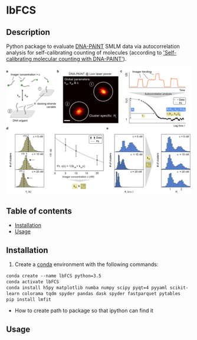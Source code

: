 # lbFCS

## Description
Python package to evaluate [DNA-PAINT][paint] SMLM data via autocorrelation analysis for self-calibrating counting of molecules (according to ['Self-calibrating molecular counting
with DNA-PAINT'][paper]). 

![principle](/docs/figures/principle.png)

## Table of contents
* [Installation](#installation)
* [Usage](#usage)

## Installation
1. Create a [conda][conda] environment with the following commands:
```
conda create --name lbFCS python=3.5
conda activate lbFCS
conda install h5py matplotlib numba numpy scipy pyqt=4 pyyaml scikit-learn colorama tqdm spyder pandas dask spyder fastparquet pytables
pip install lmfit
```

* How to create path to package so that ipython can find it

## Usage



[paint]:https://www.nature.com/articles/nprot.2017.024
[paper]:http://not-known-yet.com
[conda]:https://docs.conda.io/projects/conda/en/latest/user-guide/getting-started.html
